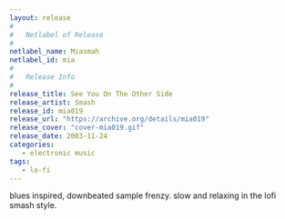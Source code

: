 ```yaml
---
layout: release
#
#   Netlabel of Release
#
netlabel_name: Miasmah
netlabel_id: mia
#
#   Release Info
#
release_title: See You On The Other Side
release_artist: Smash
release_id: mia019
release_url: "https://archive.org/details/mia019"
release_cover: "cover-mia019.gif"
release_date: 2003-11-24
categories:
   - electronic music
tags:
   - lo-fi
---
```

blues inspired, downbeated sample frenzy. slow and relaxing in the lofi smash style.
